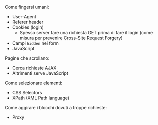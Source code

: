 Come fingersi umani:
- User-Agent
- Referer header
- Cookies (login)
	- Spesso server fare una richiesta GET prima di fare il login (come misura per prevenire Cross-Site Request Forgery)
- Campi `hidden` nei form
- JavaScript

Pagine che scrollano:
- Cerca richieste AJAX
- Altrimenti serve JavaScript

Come selezionare elementi:
- CSS Selectors
- XPath (XML Path language)

Come aggirare i blocchi dovuti a troppe richieste:
- Proxy